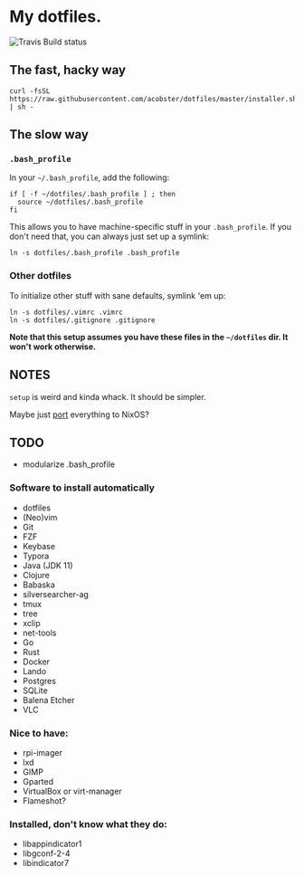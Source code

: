 # My dotfiles.

![Travis Build status](https://api.travis-ci.org/acobster/dotfiles.svg?branch=master)

## The fast, hacky way

```
curl -fsSL https://raw.githubusercontent.com/acobster/dotfiles/master/installer.sh | sh -
```

## The slow way

### `.bash_profile`

In your `~/.bash_profile`, add the following:

```
if [ -f ~/dotfiles/.bash_profile ] ; then
  source ~/dotfiles/.bash_profile
fi
```

This allows you to have machine-specific stuff in your `.bash_profile`. If you don't need that, you can always just set up a symlink:

```
ln -s dotfiles/.bash_profile .bash_profile
```

### Other dotfiles

To initialize other stuff with sane defaults, symlink 'em up:

```
ln -s dotfiles/.vimrc .vimrc
ln -s dotfiles/.gitignore .gitignore
```

**Note that this setup assumes you have these files in the `~/dotfiles` dir. It won't work otherwise.**

## NOTES

`setup` is weird and kinda whack. It should be simpler.

Maybe just [port](https://www.youtube.com/watch?v=ck4J2Faa7Fc) everything to NixOS?

## TODO

* modularize .bash_profile

### Software to install automatically

* dotfiles
* (Neo)vim
* Git
* FZF
* Keybase
* Typora
* Java (JDK 11)
* Clojure
* Babaska
* silversearcher-ag
* tmux
* tree
* xclip
* net-tools
* Go
* Rust
* Docker
* Lando
* Postgres
* SQLite
* Balena Etcher
* VLC

### Nice to have:

* rpi-imager
* lxd
* GIMP
* Gparted
* VirtualBox or virt-manager
* Flameshot?

### Installed, don't know what they do:

* libappindicator1
* libgconf-2-4
* libindicator7